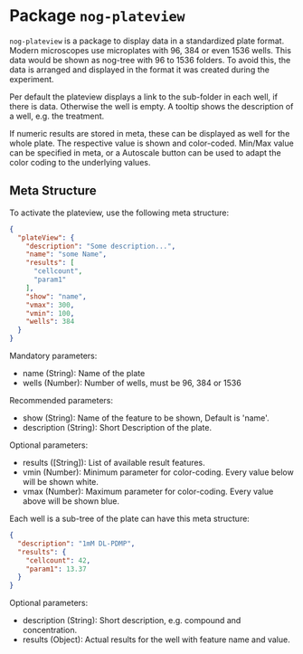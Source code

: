 # Package `nog-plateview`

`nog-plateview` is a package to display data in a standardized plate format.
Modern microscopes use microplates with 96, 384 or even 1536 wells. This data
would be shown as nog-tree with 96 to 1536 folders. To avoid this, the data is
arranged and displayed in the format it was created during the experiment.

Per default the plateview displays a link to the sub-folder in each well, if
there is data. Otherwise the well is empty.
A tooltip shows the description of a well, e.g. the treatment.

If numeric results are stored in meta, these can be displayed as well for the 
whole plate. The respective value is shown and color-coded. Min/Max value can
be specified in meta, or a Autoscale button can be used to adapt the color 
coding to the underlying values.


## Meta Structure

To activate the plateview, use the following meta structure:

```json
{
  "plateView": {
    "description": "Some description...",
    "name": "some Name",
    "results": [
      "cellcount",
      "param1"
    ],
    "show": "name",
    "vmax": 300,
    "vmin": 100,
    "wells": 384
  }
}
```

Mandatory parameters:

 - name (String): Name of the plate
 - wells (Number): Number of wells, must be 96, 384 or 1536
 
Recommended parameters:

 - show (String): Name of the feature to be shown, Default is 'name'.
 - description (String): Short Description of the plate.
 
Optional parameters:

 - results ([String]): List of available result features.
 - vmin (Number): Minimum parameter for color-coding. Every value below will be shown white.
 - vmax (Number): Maximum parameter for color-coding. Every value above will be shown blue.

Each well is a sub-tree of the plate can have this meta structure:

```json
{
  "description": "1mM DL-PDMP",
  "results": {
    "cellcount": 42,
    "param1": 13.37
  }
}
```

Optional parameters:

 - description (String): Short description, e.g. compound and concentration.
 - results (Object): Actual results for the well with feature name and value.